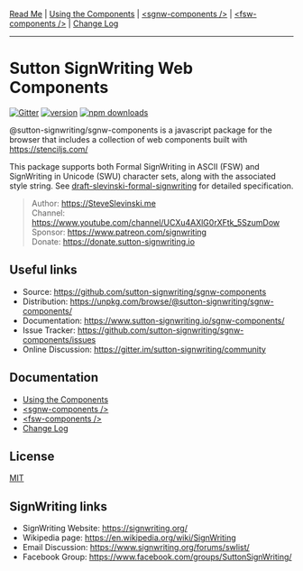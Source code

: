 [Read Me](https://www.sutton-signwriting.io/sgnw-components/index.html) | 
[Using the Components](https://www.sutton-signwriting.io/sgnw-components/usage.html) | 
[&lt;sgnw-components />](https://www.sutton-signwriting.io/sgnw-components/sgnw-components.html) | 
[&lt;fsw-components />](https://www.sutton-signwriting.io/sgnw-components/fsw-components.html) | 
[Change Log](https://www.sutton-signwriting.io/sgnw-components/changelog.html)

---

# Sutton SignWriting Web Components

[![Gitter](https://badges.gitter.im/Join%20Chat.svg)](https://gitter.im/sutton-signwriting/community?utm_source=badge&utm_medium=badge&utm_campaign=pr-badge&utm_content=badge)
[![version](https://img.shields.io/npm/v/@sutton-signwriting/sgnw-components)](https://www.npmjs.com/package/@sutton-signwriting/sgnw-components)
[![npm downloads](https://img.shields.io/npm/dm/@sutton-signwriting/sgnw-components)](https://npm-stat.com/charts.html?package=@sutton-signwriting/sgnw-components&from=2020-07-24)

@sutton-signwriting/sgnw-components is a javascript package for the browser that includes a collection of web components built with https://stenciljs.com/

This package supports both Formal SignWriting in ASCII (FSW) and SignWriting in Unicode (SWU) character sets, along with the associated style string.  See [draft-slevinski-formal-signwriting](https://tools.ietf.org/id/draft-slevinski-formal-signwriting-09.html) for detailed specification.

> Author: https://SteveSlevinski.me  
> Channel: https://www.youtube.com/channel/UCXu4AXlG0rXFtk_5SzumDow  
> Sponsor: https://www.patreon.com/signwriting  
> Donate: https://donate.sutton-signwriting.io

## Useful links
- Source: https://github.com/sutton-signwriting/sgnw-components
- Distribution: https://unpkg.com/browse/@sutton-signwriting/sgnw-components/
- Documentation: https://www.sutton-signwriting.io/sgnw-components/
- Issue Tracker: https://github.com/sutton-signwriting/sgnw-components/issues
- Online Discussion: https://gitter.im/sutton-signwriting/community

## Documentation
- [Using the Components](https://www.sutton-signwriting.io/sgnw-components/usage.html)
- [&lt;sgnw-components />](https://www.sutton-signwriting.io/sgnw-components/sgnw-components.html)
- [&lt;fsw-components />](https://www.sutton-signwriting.io/sgnw-components/fsw-components.html)
- [Change Log](https://www.sutton-signwriting.io/sgnw-components/changelog.html)

## License
[MIT](https://www.sutton-signwriting.io/sgnw-components/license.html)

## SignWriting links
- SignWriting Website: https://signwriting.org/
- Wikipedia page: https://en.wikipedia.org/wiki/SignWriting
- Email Discussion: https://www.signwriting.org/forums/swlist/
- Facebook Group: https://www.facebook.com/groups/SuttonSignWriting/
